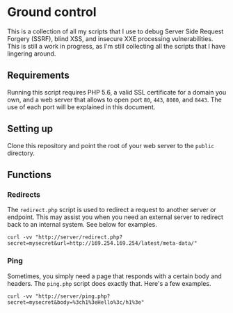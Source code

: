 # Ground control
This is a collection of all my scripts that I use to debug Server Side Request Forgery (SSRF), blind XSS, and insecure XXE processing vulnerabilities. This is still a work in progress, as I'm still collecting all the scripts that I have lingering around.

## Requirements
Running this script requires PHP 5.6, a valid SSL certificate for a domain you own, and a web server that allows to open port `80`, `443`, `8080`, and `8443`. The use of each port will be explained in this document.

## Setting up
Clone this repository and point the root of your web server to the `public` directory.

## Functions

### Redirects
The `redirect.php` script is used to redirect a request to another server or endpoint. This may assist you when you need an external server to redirect back to an internal system. See below for examples.

```
curl -vv "http://server/redirect.php?secret=mysecret&url=http://169.254.169.254/latest/meta-data/"
```

### Ping
Sometimes, you simply need a page that responds with a certain body and headers. The `ping.php` script does exactly that. Here's a few examples.

```
curl -vv "http://server/ping.php?secret=mysecret&body=%3ch1%3eHello%3c/h1%3e"
```
